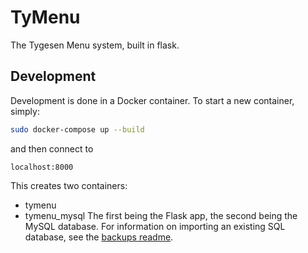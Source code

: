 # TyMenu

The Tygesen Menu system, built in flask.


## Development

Development is done in a Docker container. To start a new container, simply:

```sh
sudo docker-compose up --build
```
and then connect to
```
localhost:8000
```

This creates two containers:
* tymenu
* tymenu_mysql
The first being the Flask app, the second being the MySQL database.
For information on importing an existing SQL database, see the
[backups readme](backups/README.md).

